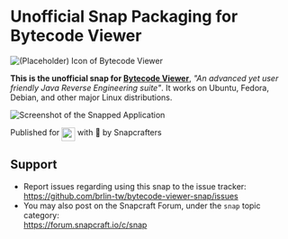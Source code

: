 # Unofficial Snap Packaging for Bytecode Viewer
<!--
	Use the Staticaly service for easy access to in-repo pictures:
	https://www.staticaly.com/
-->
![(Placeholder) Icon of Bytecode Viewer](https://cdn.staticaly.com/gh/Lin-Buo-Ren/snapcrafters-template-plus/bea3bc56/snap/gui/bytecode-viewer.png "(Placeholder) Icon of Bytecode Viewer")

**This is the unofficial snap for [Bytecode Viewer](https://bytecodeviewer.com/)**, *"An advanced yet user friendly Java Reverse Engineering suite"*. It works on Ubuntu, Fedora, Debian, and other major Linux distributions.

<!-- Uncomment and modify this when you are provided a build status badge
[![Build Status Badge of the `bytecode-viewer` Snap](https://build.snapcraft.io/badge/Lin-Buo-Ren/bytecode-viewer-snap.svg "Build Status of the `bytecode-viewer` snap")](https://build.snapcraft.io/user/Lin-Buo-Ren/bytecode-viewer-snap)
-->

![Screenshot of the Snapped Application](local/screenshots/compare-view.png "Screenshot of the Snapped Application")

Published for <img src="http://anything.codes/slack-emoji-for-techies/emoji/tux.png" align="top" width="24" /> with 💝 by Snapcrafters

<!-- Uncomment and modify this when you have published the snap to the Snap Store
## Installation
([Don't have snapd installed?](https://snapcraft.io/docs/core/install))

### In a Terminal
    # Install the snap #
    sudo snap install --channel=edge --devmode bytecode-viewer
    #sudo snap install --channel=beta bytecode-viewer
    #sudo snap install bytecode-viewer
    
    # Connect the snap to essential security confinement interfaces #
    ## (Proper reasoning for connecting _plug_name_) ##
    sudo snap connect bytecode-viewer:_plug_name_
    
    # Connect the snap to optional security confinement interfaces #
    ## (Proper reasoning for connecting _plug_name_) ##
    sudo snap connect bytecode-viewer:_plug_name_
    
    # Launch the application #
    bytecode-viewer
    snap run bytecode-viewer # If you have another existing installation

### The Graphical Way
[![Get it from the Snap Store](https://snapcraft.io/static/images/badges/en/snap-store-black.svg)](https://snapcraft.io/bytecode-viewer)
-->

<!-- Uncomment when you have test results
## What is Working
* [A list of functionallities that are verified working]

## What is NOT Working...yet 
Check out the [issue tracker](https://github.com/brlin-tw/bytecode-viewer-snap/issues) for known issues.
-->

## Support
* Report issues regarding using this snap to the issue tracker:  
  <https://github.com/brlin-tw/bytecode-viewer-snap/issues>
* You may also post on the Snapcraft Forum, under the `snap` topic category:  
  <https://forum.snapcraft.io/c/snap>
